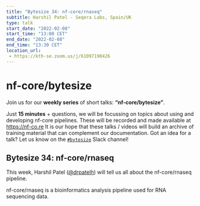 ```yaml
---
title: "Bytesize 34: nf-core/rnaseq"
subtitle: Harshil Patel - Seqera Labs, Spain/UK
type: talk
start_date: "2022-02-08"
start_time: "13:00 CET"
end_date: "2022-02-08"
end_time: "13:30 CET"
location_url:
 - https://kth-se.zoom.us/j/61097190426
---
```


# nf-core/bytesize

Join us for our **weekly series** of short talks: **“nf-core/bytesize”**.

Just **15 minutes** + questions, we will be focussing on topics about using and developing nf-core pipelines.
These will be recorded and made available at <https://nf-co.re>
It is our hope that these talks / videos will build an archive of training material that can complement our documentation. Got an idea for a talk? Let us know on the [`#bytesize`](https://nfcore.slack.com/channels/bytesize) Slack channel!

## Bytesize 34: nf-core/rnaseq

This week, Harshil Patel ([@drpatelh](https://github.com/drpatelh/)) will tell us all about the nf-core/rnaseq pipeline.

nf-core/rnaseq is a bioinformatics analysis pipeline used for RNA sequencing data.

